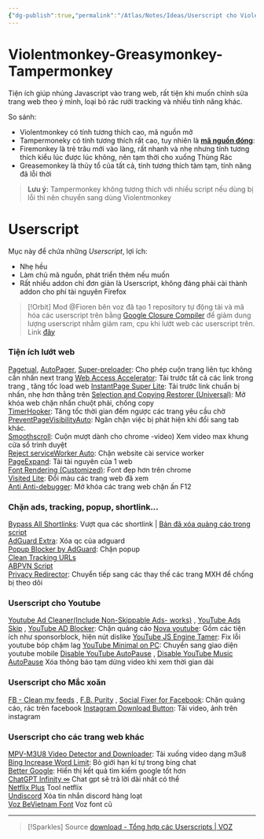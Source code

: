 ```yaml
---
{"dg-publish":true,"permalink":"/Atlas/Notes/Ideas/Userscript cho Violentmonkey-Greasymonkey-Tampermonkey/","tags":["on/bt_chiase"]}
---
```


# Violentmonkey-Greasymonkey-Tampermonkey
Tiện ích giúp nhúng Javascript vào trang web, rất tiện khi muốn chỉnh sửa trang web theo ý mình, loại bỏ rác rưởi tracking và nhiều tính năng khác.  

So sánh:  
- Violentmonkey có tính tương thích cao, mã nguồn mở
- Tampermoneky có tính tương thích rất cao, tuy nhiên là [**mã nguồn đóng**](https://github.com/Tampermonkey/tampermonkey/issues/1515): 
- Firemonkey là trẻ trâu mới vào làng, rất nhanh và nhẹ nhưng tính tương thích kiểu lúc được lúc không, nên tạm thời cho xuống Thùng Rác
- Greasemonkey là thủy tổ của tất cả, tính tương thích tàm tạm, tính năng đã lỗi thời

> **Lưu ý:** Tampermonkey không tương thích với nhiều script nếu dùng bị lỗi thì nên chuyển sang dùng Violentmonkey
# Userscript 

Mục này để chứa những  *Userscript*, lợi ích:  
- Nhẹ hều
- Làm chủ mã nguồn, phát triển thêm nếu muốn
- Rất nhiều addon chỉ đơn giản là Userscript, không đáng phải cài thành addon cho phí tài nguyên Firefox

>[!Orbit]
>Mod @Fioren bên voz đã tạo 1 repository tự động tải và mã hóa các userscript trên bằng [Google Closure Compiler](https://github.com/google/closure-compiler) để giảm dung lượng userscript nhằm giảm ram, cpu khi lướt web các userscript trên. Link [đây](https://github.com/FiorenMas/Userscripts)
### Tiện ích lướt web
[Pagetual](https://greasyfork.org/vi/scripts/438684-pagetual), [AutoPager](https://greasyfork.org/zh-CN/scripts/419215-%E8%87%AA%E5%8A%A8%E6%97%A0%E7%BC%9D%E7%BF%BB%E9%A1%B5), [Super-preloader](https://github.com/machsix/Super-preloader): Cho phép cuộn trang liên tục không cần nhấn next trang
[Web Access Accelerator](https://greasyfork.org/en/scripts/455853-%E7%BD%91%E9%A1%B5%E8%AE%BF%E9%97%AE%E5%8A%A0%E9%80%9F%E5%99%A8): Tải trước tất cả các link trong trang , tăng tốc load web 
[InstantPage Super Lite](https://greasyfork.org/en/scripts/483622-instantpage-super-lite): Tải trước link chuẩn bị nhấn, nhẹ hơn thằng trên
[Selection and Copying Restorer (Universal)](https://greasyfork.org/en/scripts/427575-selection-and-copying-restorer-universal): Mở khóa web chặn nhấn chuột phải, chống copy  
[TimerHooker](https://greasyfork.org/en/scripts/372673-%E8%AE%A1%E6%97%B6%E5%99%A8%E6%8E%8C%E6%8E%A7%E8%80%85-%E8%A7%86%E9%A2%91%E5%B9%BF%E5%91%8A%E8%B7%B3%E8%BF%87-%E8%A7%86%E9%A2%91%E5%B9%BF%E5%91%8A%E5%8A%A0%E9%80%9F%E5%99%A8): Tăng tốc thời gian đếm ngược các trang yêu cầu chờ  
[PreventPageVisibilityAuto](https://greasyfork.org/en/scripts/479726-preventpagevisibilityauto): Ngăn chặn việc bị phát hiện khi đổi sang tab khác.  
[Smoothscroll](https://greasyfork.org/en/scripts/7018-smoothscroll): Cuộn mượt dành cho chrome  -video) Xem video max khung cửa sổ trình duyệt  
[Reject serviceWorker Auto](https://greasyfork.org/en/scripts/482724-reject-serviceworker-auto): Chặn website cài service worker  
[PageExpand](https://greasyfork.org/en/scripts/6294-pageexpand): Tải tài nguyên của 1 web  
[Font Rendering (Customized)](https://greasyfork.org/en/scripts/416688-%E5%AD%97%E4%BD%93%E6%B8%B2%E6%9F%93-%E8%87%AA%E7%94%A8%E8%84%9A%E6%9C%AC): Font đẹp hơn trên chrome  
[Visited Lite](https://greasyfork.org/en/scripts/15173-visited-lite): Đổi màu các trang web đã xem  
[Anti Anti-debugger](https://greasyfork.org/en/scripts/440060-anti-anti-debugger): Mở khóa các trang web chặn ấn F12

### Chặn ads, tracking, popup, shortlink...
[Bypass All Shortlinks](https://greasyfork.org/en/scripts/431691-bypass-all-shortlinks): Vượt qua các shortlink | [Bản đã xóa quảng cáo trong script](https://voz.vn/goto/post?id=29305754)  
[AdGuard Extra](https://github.com/AdguardTeam/AdGuardExtra): Xóa qc của adguard  
[Popup Blocker by AdGuard](https://github.com/AdguardTeam/PopupBlocker): Chặn popup  
[Clean Tracking URLs](https://greasyfork.org/en/scripts/456881-%E8%B7%9F%E8%B8%AA%E9%93%BE%E6%8E%A5%E5%87%80%E5%8C%96)  
[ABPVN Script](https://github.com/abpvn/abpvn/tree/master/script)  
[Privacy Redirector](https://greasyfork.org/en/scripts/436359-privacy-redirector): Chuyển tiếp sang các thay thế các trang MXH để chống bị theo dõi

### Userscript cho Youtube
[Youtube Ad Cleaner(Include Non-Skippable Ads- works)](https://greasyfork.org/en/scripts/386925-youtube-ad-cleaner-include-non-skippable-ads-works) , [YouTube Ads Skip](https://greasyfork.org/en/scripts/479557-youtube-ads-skip) , [YouTube AD Blocker](https://greasyfork.org/en/scripts/459541-youtube%E5%8E%BB%E5%B9%BF%E5%91%8A-youtube-ad-blocker/): Chặn quảng cáo
[Nova youtube](https://greasyfork.org/en/scripts/433360-nova-youtube): Gồm các tiện ích như sponsorblock, hiện nút dislike
[YouTube JS Engine Tamer](https://greasyfork.org/en/scripts/473972-youtube-js-engine-tamer): Fix lỗi youtube bóp chậm lag
[YouTube Minimal on PC](https://greasyfork.org/en/scripts/457579-youtube-minimal-on-pc): Chuyển sang giao diện youtube mobile
[Disable YouTube AutoPause](https://greasyfork.org/vi/scripts/457219-disable-youtube-autopause) , [Disable YouTube Music AutoPause](https://greasyfork.org/en/scripts/464888-disable-youtube-music-autopause) Xóa thông báo tạm dừng video khi xem thời gian dài

### Userscript cho Mắc xoăn
[FB - Clean my feeds](https://greasyfork.org/en/scripts/431970-fb-clean-my-feeds) , [F.B. Purity](https://www.fbpurity.com/install.htm) , [Social Fixer for Facebook](https://socialfixer.com/): Chặn quảng cáo, rác trên facebook
[Instagram Download Button](https://greasyfork.org/en/scripts/406535-instagram-download-button): Tải video, ảnh trên instagram

### Userscript cho các trang web khác
[MPV-M3U8 Video Detector and Downloader](https://github.com/FirefoxUniverse/FirefoxTweaksVN/blob/main/userscript/m3u8.user.js): Tải xuống video dạng m3u8  
[Bing Increase Word Limit](https://greasyfork.org/en/scripts/483319-bing-increase-word-limit): Bỏ giới hạn kí tự trong bing chat  
[Better Google](https://github.com/aligo/better-google): Hiển thị kết quả tìm kiếm google tốt hơn  
[ChatGPT Infinity ∞](https://greasyfork.org/en/scripts/465051-chatgpt-infinity) Chat gpt sẽ trả lời dài nhất có thể  
[Netflix Plus](https://greasyfork.org/en/scripts/478739-netflix-plus) Tool netflix  
[Undiscord](https://greasyfork.org/en/scripts/406540-undiscord) Xóa tin nhắn discord hàng loạt  
[Voz BeVietnam Font](https://greasyfork.org/en/scripts/476158-voz-bevietnam-font) Voz font cũ

---
>[!Sparkles] Source
>[download - Tổng hợp các Userscripts | VOZ](https://voz.vn/t/tong-hop-cac-userscripts.914560/)